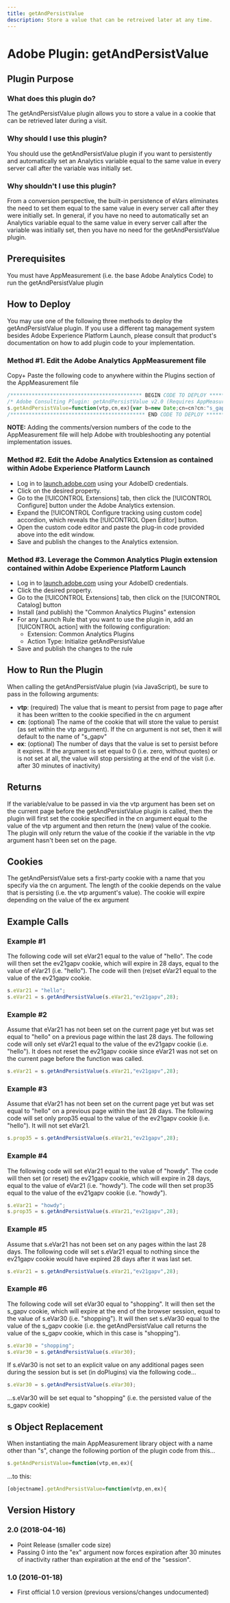 ```yaml
---
title: getAndPersistValue
description: Store a value that can be retreived later at any time.
---
```


# Adobe Plugin: getAndPersistValue

## Plugin Purpose

### What does this plugin do?

The getAndPersistValue plugin allows you to store a value in a cookie that can be retrieved later during a visit.

### Why should I use this plugin?

You should use the getAndPersistValue plugin if you want to persistently and automatically set an Analytics variable equal to the same value in every server call after the variable was initially set.

### Why shouldn't I use this plugin?

From a conversion perspective, the built-in persistence of eVars eliminates the need to set them equal to the same value in every server call after they were initially set.   In general, if you have no need to automatically set an Analytics variable equal to the same value in every server call after the variable was initially set, then you have no need for the getAndPersistValue plugin.

## Prerequisites

You must have AppMeasurement (i.e. the base Adobe Analytics Code) to run the getAndPersistValue plugin

## How to Deploy

You may use one of the following three methods to deploy the getAndPersistValue plugin.  If you use a different tag management system besides Adobe Experience Platform Launch, please consult that product's documentation on how to add plugin code to your implementation.

### Method #1. Edit the Adobe Analytics AppMeasurement file

Copy+ Paste the following code to anywhere within the Plugins section of the AppMeasurement file
```javascript
/******************************************* BEGIN CODE TO DEPLOY *******************************************/
/* Adobe Consulting Plugin: getAndPersistValue v2.0 (Requires AppMeasurement) */
s.getAndPersistValue=function(vtp,cn,ex){var b=new Date;cn=cn?cn:"s_gapv";(ex=ex?ex:0)?b.setTime(b.getTime()+864E5*ex): b.setTime(b.getTime()+18E5);vtp||(vtp=this.c_r(cn));this.c_w(cn,vtp,b);return vtp};
/******************************************** END CODE TO DEPLOY ********************************************/
```
**NOTE:** Adding the comments/version numbers of the code to the AppMeasurement file will help Adobe with troubleshooting any potential implementation issues.

### Method #2. Edit the Adobe Analytics Extension as contained within Adobe Experience Platform Launch

* Log in to [launch.adobe.com](https://launch.adobe.com) using your AdobeID credentials.
* Click on the desired property.
* Go to the [!UICONTROL Extensions] tab, then click the [!UICONTROL Configure] button under the Adobe Analytics extension.
* Expand the [!UICONTROL Configure tracking using custom code] accordion, which reveals the [!UICONTROL Open Editor] button.
* Open the custom code editor and paste the plug-in code provided above into the edit window.
* Save and publish the changes to the Analytics extension.

### Method #3. Leverage the Common Analytics Plugin extension contained within Adobe Experience Platform Launch

* Log in to [launch.adobe.com](https://launch.adobe.com) using your AdobeID credentials.
* Click the desired property.
* Go to the [!UICONTROL Extensions] tab, then click on the [!UICONTROL Catalog] button
* Install (and publish) the "Common Analytics Plugins" extension
* For any Launch Rule that you want to use the plugin in, add an [!UICONTROL action] with the following configuration:
	* Extension: Common Analytics Plugins
	* Action Type: Initialize getAndPersistValue
* Save and publish the changes to the rule

## How to Run the Plugin

When calling the getAndPersistValue plugin (via JavaScript), be sure to pass in the following arguments:

* **vtp**: (required) The value that is meant to persist from page to page after it has been written to the cookie specified in the cn argument
* **cn**: (optional) The name of the cookie that will store the value to persist (as set within the vtp argument).  If the cn argument is not set, then it will default to the name of "s_gapv"
* **ex**: (optional) The number of days that the value is set to persist before it expires.  If the argument is set equal to 0 (i.e. zero, without quotes) or is not set at all, the value will stop persisting at the end of the visit (i.e. after 30 minutes of inactivity)

## Returns

If the variable/value to be passed in via the vtp argument has been set on the current page before the getAndPersistValue plugin is called, then the plugin will first set the cookie specified in the cn argument equal to the value of the vtp argument and then return the (new) value of the cookie.
The plugin will only return the value of the cookie if the variable in the vtp argument hasn't been set on the page.

## Cookies

The getAndPersistValue sets a first-party cookie with a name that you specify via the cn argument.  The length of the cookie depends on the value that is persisting (i.e. the vtp argument's value).  The cookie will expire depending on the value of the ex argument

## Example Calls

### Example #1
The following code will set eVar21 equal to the value of "hello".  The code will then set the ev21gapv cookie, which will expire in 28 days, equal to the value of eVar21 (i.e. "hello").  The code will then (re)set eVar21 equal to the value of the ev21gapv cookie.
```javascript
s.eVar21 = "hello";
s.eVar21 = s.getAndPersistValue(s.eVar21,"ev21gapv",28);
```

### Example #2
Assume that eVar21 has not been set on the current page yet but was set equal to "hello" on a previous page within the last 28 days.   The following code will only set eVar21 equal to the value of the ev21gapv cookie (i.e. "hello").  It does not reset the ev21gapv cookie since eVar21 was not set on the current page before the function was called.
```javascript
s.eVar21 = s.getAndPersistValue(s.eVar21,"ev21gapv",28);
```

### Example #3
Assume that eVar21 has not been set on the current page yet but was set equal to "hello" on a previous page within the last 28 days.  The following code will set only prop35 equal to the value of the ev21gapv cookie (i.e. "hello").  It will not set eVar21.
```javascript
s.prop35 = s.getAndPersistValue(s.eVar21,"ev21gapv",28);
```

### Example #4
The following code will set eVar21 equal to the value of "howdy".  The code will then set (or reset) the ev21gapv cookie, which will expire in 28 days, equal to the value of eVar21 (i.e. "howdy").  The code will then set prop35 equal to the value of the ev21gapv cookie (i.e. "howdy").
```javascript
s.eVar21 = "howdy";
s.prop35 = s.getAndPersistValue(s.eVar21,"ev21gapv",28);
```

### Example #5
Assume that s.eVar21 has not been set on any pages within the last 28 days.  The following code will set s.eVar21 equal to nothing since the ev21gapv cookie would have expired 28 days after it was last set.
```javascript
s.eVar21 = s.getAndPersistValue(s.eVar21,"ev21gapv",28);
```

### Example #6
The following code will set eVar30 equal to "shopping".  It will then set the s_gapv cookie, which will expire at the end of the browser session, equal to the value of s.eVar30 (i.e. "shopping").  It will then set s.eVar30 equal to the value of the s_gapv cookie (i.e. the getAndPersistValue call returns the value of the s_gapv cookie, which in this case is "shopping").
```javascript
s.eVar30 = "shopping";
s.eVar30 = s.getAndPersistValue(s.eVar30);
```
If s.eVar30 is not set to an explicit value on any additional pages seen during the session but is set (in doPlugins) via the following code...
```javascript
s.eVar30 = s.getAndPersistValue(s.eVar30);
```
...s.eVar30 will be set equal to "shopping" (i.e. the persisted value of the s_gapv cookie)

## s Object Replacement
When instantiating the main AppMeasurement library object with a name other than "s", change the following portion of the plugin code from this...
```javascript
s.getAndPersistValue=function(vtp,en,ex){
```
...to this:
```javascript
[objectname].getAndPersistValue=function(vtp,en,ex){
```

## Version History

### 2.0 (2018-04-16)

* Point Release (smaller code size)
* Passing 0 into the "ex" argument now forces expiration after 30 minutes of inactivity rather than expiration at the end of the "session".

### 1.0 (2016-01-18)

* First official 1.0 version (previous versions/changes undocumented)